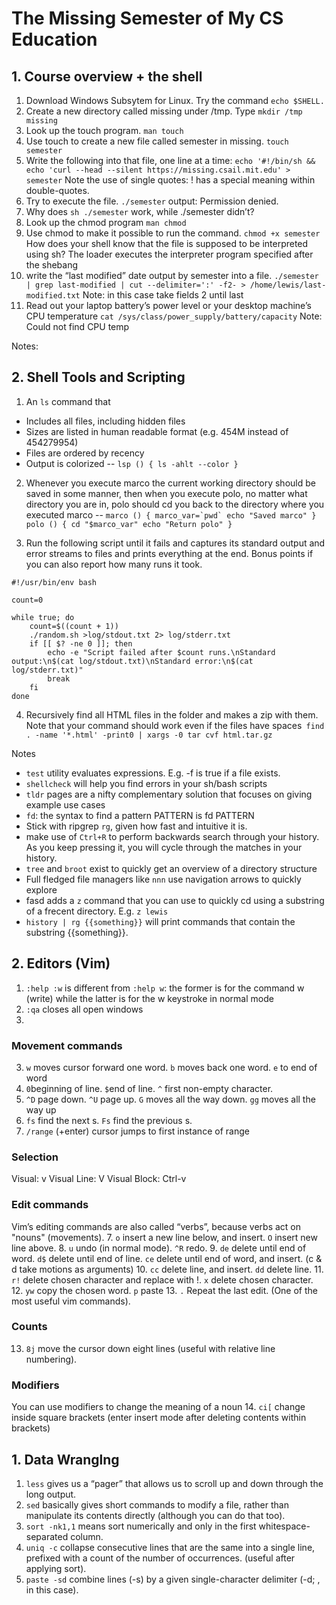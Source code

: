 # The Missing Semester of My CS Education

## 1. Course overview + the shell
1. Download Windows Subsytem for Linux. Try the command ```echo $SHELL.```
2. Create a new directory called missing under /tmp. Type ```mkdir /tmp missing```
3. Look up the touch program. ```man touch```
4. Use touch to create a new file called semester in missing. ```touch semester```
5. Write the following into that file, one line at a time: ```echo '#!/bin/sh && echo 'curl --head --silent https://missing.csail.mit.edu' > semester``` Note the use of single quotes: ! has a special meaning within double-quotes.
6. Try to execute the file. ```./semester``` output: Permission denied. 
7. Why does ```sh ./semester``` work, while ./semester didn’t?
8. Look up the chmod program ```man chmod```
9. Use chmod to make it possible to run the command. ```chmod +x semester``` How does your shell know that the file is supposed to be interpreted using sh? The loader executes the interpreter program specified after the shebang
10. write the “last modified” date output by semester into a file. ```./semester | grep last-modified | cut --delimiter=':' -f2- > /home/lewis/last-modified.txt``` Note: in this case take fields 2 until last
11. Read out your laptop battery’s power level or your desktop machine’s CPU temperature ```cat /sys/class/power_supply/battery/capacity``` Note: Could not find CPU temp

Notes:

## 2. Shell Tools and Scripting
1. An ```ls``` command that 
- Includes all files, including hidden files
- Sizes are listed in human readable format (e.g. 454M instead of 454279954)
- Files are ordered by recency
- Output is colorized
-- ```lsp () {
        ls -ahlt --color
}```

2. Whenever you execute marco the current working directory should be saved in some manner, then when you execute polo, no matter what directory you are in, polo should cd you back to the directory where you executed marco
-- ```marco () {
        marco_var=`pwd`
        echo "Saved marco"
}
polo () {
        cd "$marco_var"
        echo "Return polo"
}```

3. Run the following script until it fails and captures its standard output and error streams to files and prints everything at the end. Bonus points if you can also report how many runs it took.

```
#!/usr/bin/env bash

count=0

while true; do 
    count=$((count + 1)) 
    ./random.sh >log/stdout.txt 2> log/stderr.txt 
    if [[ $? -ne 0 ]]; then 
        echo -e "Script failed after $count runs.\nStandard output:\n$(cat log/stdout.txt)\nStandard error:\n$(cat log/stderr.txt)" 
        break 
    fi 
done
```

4. Recursively find all HTML files in the folder and makes a zip with them. Note that your command should work even if the files have spaces``` find . -name '*.html' -print0 | xargs -0 tar cvf html.tar.gz```

Notes
- ```test``` utility evaluates expressions. E.g. -f is true if a file exists.
- ```shellcheck``` will help you find errors in your sh/bash scripts
- ```tldr``` pages are a nifty complementary solution that focuses on giving example use cases
- ```fd```: the syntax to find a pattern PATTERN is fd PATTERN
- Stick with ripgrep ```rg```, given how fast and intuitive it is.
- make use of ```Ctrl+R``` to perform backwards search through your history. As you keep pressing it, you will cycle through the matches in your history.
- ```tree``` and ```broot``` exist to quickly get an overview of a directory structure
- Full fledged file managers like ```nnn``` use navigation arrows to quickly explore
- fasd adds a ```z``` command that you can use to quickly cd using a substring of a frecent directory. E.g. ```z lewis```
- ```history | rg {{something}}``` will print commands that contain the substring {{something}}.

## 2. Editors (Vim)
1. ```:help :w``` is different from ```:help w```: the former is for the command w (write) while the latter is for the w keystroke in normal mode
2. ```:qa``` closes all open windows
3. 
### Movement commands
3. ```w``` moves cursor forward one word. ```b``` moves back one word. ```e``` to end of word
4. ```0```beginning of line. ```$```end of line. ```^``` first non-empty character.
5. ```^D``` page down. ```^U``` page up. ```G``` moves all the way down. ```gg``` moves all the way up
6. ```fs``` find the next s. ```Fs``` find the previous s.
7. ```/range``` (+enter) cursor jumps to first instance of range

### Selection
Visual: v
Visual Line: V
Visual Block: Ctrl-v

### Edit commands
Vim’s editing commands are also called “verbs”, because verbs act on "nouns" (movements).
7. ```o``` insert a new line below, and insert. ```O``` insert new line above.
8. ```u``` undo (in normal mode). ```^R``` redo.
9. ```de``` delete until end of word. ```d$``` delete until end of line. ```ce``` delete until end of word, and insert. (c & d take motions as arguments)
10. ```cc``` delete line, and insert. ```dd``` delete line.
11. ```r!``` delete chosen character and replace with !. ```x``` delete chosen character.
12. ```yw``` copy the chosen word. ```p``` paste
13. ```.``` Repeat the last edit. (One of the most useful vim commands).

### Counts
13. ```8j``` move the cursor down eight lines (useful with relative line numbering).

### Modifiers
You can use modifiers to change the meaning of a noun
14. ```ci[``` change inside square brackets (enter insert mode after deleting contents within brackets)

## 1. Data Wranglng
1. ```less``` gives us a “pager” that allows us to scroll up and down through the long output.
2. ```sed``` basically gives short commands to modify a file, rather than manipulate its contents directly (although you can do that too).
3. ```sort -nk1,1``` means sort numerically and only in the first whitespace-separated column.
4. ```uniq -c``` collapse consecutive lines that are the same into a single line, prefixed with a count of the number of occurrences. (useful after applying sort).
5. ```paste -sd```  combine lines (-s) by a given single-character delimiter (-d; , in this case).